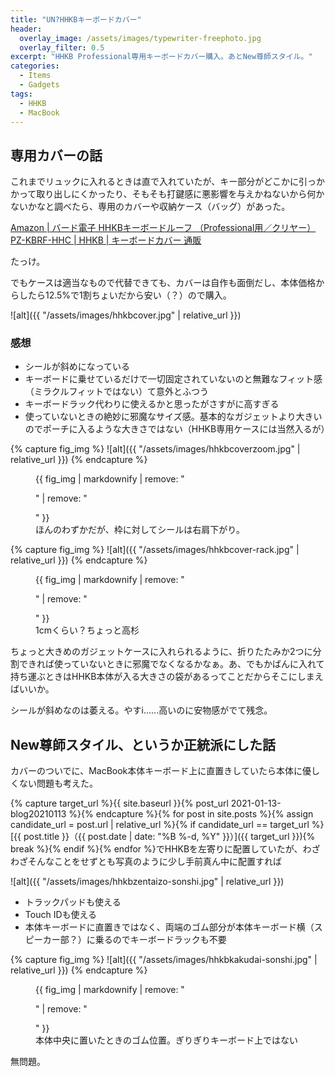 ```yaml
---
title: "UN?HHKBキーボードカバー"
header:
  overlay_image: /assets/images/typewriter-freephoto.jpg
  overlay_filter: 0.5
excerpt: "HHKB Professional専用キーボードカバー購入。あとNew尊師スタイル。"
categories:
  - Items
  - Gadgets
tags:
  - HHKB
  - MacBook
---
```


## 専用カバーの話

これまでリュックに入れるときは直で入れていたが、キー部分がどこかに引っかかって取り出しにくかったり、そもそも打鍵感に悪影響を与えかねないから何かないかなと調べたら、専用のカバーや収納ケース（バッグ）があった。

[Amazon \| バード電子 HHKBキーボードルーフ （Professional用／クリヤー） PZ-KBRF-HHC \| HHKB \| キーボードカバー 通販](https://www.amazon.co.jp/gp/product/B07MVSF2SL/ref=ppx_yo_dt_b_asin_title_o01_s00?ie=UTF8&psc=1)

たっけ。

でもケースは適当なもので代替できても、カバーは自作も面倒だし、本体価格からしたら12.5%で1割ちょいだから安い（？）ので購入。

![alt]({{ "/assets/images/hhkbcover.jpg" | relative_url }})

### 感想

- シールが斜めになっている
- キーボードに乗せているだけで一切固定されていないのと無難なフィット感（ミラクルフィットではない）て意外とふつう
- キーボードラック代わりに使えるかと思ったがさすがに高すぎる
- 使っていないときの絶妙に邪魔なサイズ感。基本的なガジェットより大きいのでポーチに入るような大きさではない（HHKB専用ケースには当然入るが）

{% capture fig_img %}
![alt]({{ "/assets/images/hhkbcoverzoom.jpg" | relative_url }})
{% endcapture %}

<figure>
  {{ fig_img | markdownify | remove: "<p>" | remove: "</p>" }}
  <figcaption>ほんのわずかだが、枠に対してシールは右肩下がり。</figcaption>
</figure>

{% capture fig_img %}
![alt]({{ "/assets/images/hhkbcover-rack.jpg" | relative_url }})
{% endcapture %}

<figure>
  {{ fig_img | markdownify | remove: "<p>" | remove: "</p>" }}
  <figcaption>1cmくらい？ちょっと高杉</figcaption>
</figure>

ちょっと大きめのガジェットケースに入れられるように、折りたたみか2つに分割できれば使っていないときに邪魔でなくなるかなぁ。あ、でもかばんに入れて持ち運ぶときはHHKB本体が入る大きさの袋があるってことだからそこにしまえばいいか。

シールが斜めなのは萎える。やすi......高いのに安物感がでて残念。

## New尊師スタイル、というか正統派にした話

カバーのついでに、MacBook本体キーボード上に直置きしていたら本体に優しくない問題も考えた。

{% capture target_url %}{{ site.baseurl }}{% post_url 2021-01-13-blog20210113 %}{% endcapture %}{% for post in site.posts %}{% assign candidate_url = post.url | relative_url %}{% if candidate_url == target_url %}[{{ post.title }}（{{ post.date | date: "%B %-d, %Y" }}）]({{ target_url }}){% break %}{% endif %}{% endfor %}でHHKBを左寄りに配置していたが、わざわざそんなことをせずとも写真のように少し手前真ん中に配置すれば

![alt]({{ "/assets/images/hhkbzentaizo-sonshi.jpg" | relative_url }})

- トラックパッドも使える
- Touch IDも使える
- 本体キーボードに直置きではなく、両端のゴム部分が本体キーボード横（スピーカー部？）に乗るのでキーボードラックも不要

{% capture fig_img %}
![alt]({{ "/assets/images/hhkbkakudai-sonshi.jpg" | relative_url }})
{% endcapture %}

<figure>
  {{ fig_img | markdownify | remove: "<p>" | remove: "</p>" }}
  <figcaption>本体中央に置いたときのゴム位置。ぎりぎりキーボード上ではない</figcaption>
</figure>

無問題。
